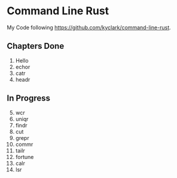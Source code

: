 # Command Line Rust

My Code following <https://github.com/kyclark/command-line-rust>.

## Chapters Done

1. Hello
2. echor
3. catr
4. headr

## In Progress

5. wcr
6. uniqr
7. findr
8. cut
9. grepr
10. commr
11. tailr
12. fortune
13. calr
14. lsr
